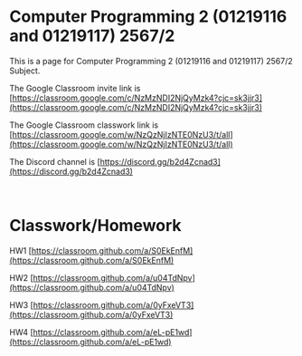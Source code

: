 # Computer Programming 2 (01219116 and 01219117) 2567/2

This is a page for Computer Programming 2 (01219116 and 01219117) 2567/2 Subject.

The Google Classroom invite link is [https://classroom.google.com/c/NzMzNDI2NjQyMzk4?cjc=sk3jjr3](https://classroom.google.com/c/NzMzNDI2NjQyMzk4?cjc=sk3jjr3)

The Google Classroom classwork link is [https://classroom.google.com/w/NzQzNjIzNTE0NzU3/t/all](https://classroom.google.com/w/NzQzNjIzNTE0NzU3/t/all)

The Discord channel is [https://discord.gg/b2d4Zcnad3](https://discord.gg/b2d4Zcnad3)

<br>

# Classwork/Homework

HW1 [https://classroom.github.com/a/S0EkEnfM](https://classroom.github.com/a/S0EkEnfM)

HW2 [https://classroom.github.com/a/u04TdNpv](https://classroom.github.com/a/u04TdNpv)

HW3 [https://classroom.github.com/a/0yFxeVT3](https://classroom.github.com/a/0yFxeVT3)

HW4 [https://classroom.github.com/a/eL-pE1wd](https://classroom.github.com/a/eL-pE1wd)
